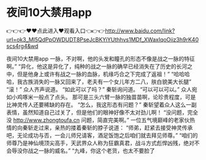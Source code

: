 # 夜间10大禁用app

👉👉👉♥♥点此进入♥观看入口👈👉👉http://www.baidu.com/link?url=ok3_Ml5QdPpOWDUDT8PseJcBKYiYUthhvs1MDf_XWaxIqoOiiz3h9rK40scs4rg4&wd

夜间10大禁用app
一脉，不对啊，他的头发和瞳孔的形态不像是战之一脉的特征啊。”
    “异化，他这是异化了，纯种的战之一脉的确早已经消失在了历史的长河之中，但是他身上或许有战之一脉的血脉，机缘巧合之下完成了返祖！”
    “哈哈哈哈，我古族消失的一脉又回来了，老夫有一个女儿年方二八，肤白貌美大长腿”
    “滚！”
    众人齐声说道。
    “如此可以了吗？”
    秦斩询问道。
    “可以可以可以。”
    众人宛如小鸡啄米一般点了点头。
    那可是三头六臂一脉的独苗苗啊，论珍贵程度，可是比神灵传人还要稀缺的存在。
    “怎么，我这形态有问题？”
    秦斩望着众人这么一副表情，虽然知道自己过关了，但是他们的眼神好像不太对劲儿啊！
    “没问题，完全没
    http://www.zhongtoufa.cn
    问题，简直完美啊。”
    一位五气境巅峰的老家伙热情的向秦斩走过来，亲热的搂着秦斩的脖子说道：
    “师弟，赶紧去接受神灵传承吧，无论成功与否，一会儿师兄请客，酒足饭饱之后咱们就去拜见师尊。”
    “咱们的师尊乃是神仙境顶尖高手，天武界众人称为狂霸真君，战斗方式彪悍凶残，绝对不会辱没你战之一脉的威名。”
    “九峰，你这个老货，也太不要脸了
